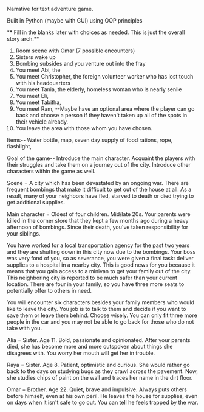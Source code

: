 Narrative for text adventure game.

Built in Python (maybe with GUI) using OOP principles


** Fill in the blanks later with choices as needed. This is just the overall story arch.**

1) Room scene with Omar (7 possible encounters)
2) Sisters wake up
3) Bombing subsides and you venture out into the fray
4) You meet Abi, the
5) You meet Christopher, the foreign volunteer worker who has lost touch with his headquarters
6) You meet Tania, the elderly, homeless woman who is nearly senile
7) You meet Eli,
8) You meet Tabitha,
9) You meet Ram,
--Maybe have an optional area where the player can go back and choose a person if they haven't taken up all of the spots in their vehicle already.
10) You leave the area with those whom you have chosen.

Items--
Water bottle, map, seven day supply of food rations, rope, flashlight,


Goal of the game--
Introduce the main character. Acquaint the players with their struggles and take them on a journey out of the city. Introduce other characters within the game as well.

Scene = A city which has been devastated by an ongoing war. There are frequent bombings that make it difficult to get out of the house at all. As a result, many of your neighbors have fled, starved to death or died trying to get additional supplies.

Main character = Oldest of four children. Mid/late 20s. Your parents were killed in the corner store that they kept a few months ago during a heavy afternoon of bombings. Since their death, you've taken responsibility for your siblings.

You have worked for a local transportation agency for the past two years and they are shutting down in this city now due to the bombings. Your boss was very fond of you, so as severance, you were given a final task: deliver supplies to a hospital in a nearby city. This is good news for you because it means that you gain access to a minivan to get your family out of the city. This neighboring city is reported to be much safer than your current location. There are four in your family, so you have three more seats to potentially offer to others in need.

You will encounter six characters besides your family members who would like to leave the city. You job is to talk to them and decide if you want to save them or leave them behind. Choose wisely. You can only fit three more people in the car and you may not be able to go back for those who do not take with you.

Alia = Sister. Age 11. Bold, passionate and opinionated. After your parents died, she has become more and more outspoken about things she disagrees with. You worry her mouth will get her in trouble.

Raya = Sister. Age 8. Patient, optimistic and curious. She would rather go back to the days on studying bugs as they crawl across the pavement. Now, she studies chips of paint on the wall and traces her name in the dirt floor.

Omar = Brother. Age 22. Quiet, brave and impulsive. Always puts others before himself, even at his own peril. He leaves the house for supplies, even on days when it isn't safe to go out. You can tell he feels trapped by the war.
